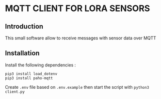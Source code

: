 # MQTT CLIENT FOR LORA SENSORS

## Introduction

This small software allow to receive messages with sensor data over MQTT

## Installation

Install the following dependencies :
```
pip3 install load_dotenv
pip3 install paho-mqtt
```
Create `.env` file based on `.env.example` then start the script with `python3 client.py` 
